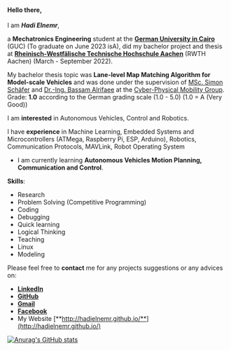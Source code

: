 #### Hello there, 
I am **_Hadi Elnemr_**,

a **Mechatronics Engineering** student at the [**German University in Cairo**](https://www.guc.edu.eg/) (GUC) (To graduate on June 2023 isA), did my bachelor project and thesis at [**Rheinisch-Westfälische Technische Hochschule Aachen**](https://www.rwth-aachen.de) (RWTH Aachen) (March - September 2022).

My bachelor thesis topic was **Lane-level Map Matching Algorithm for Model-scale Vehicles** and was done under the supervision of [MSc. Simon Schäfer](https://embedded.rwth-aachen.de/doku.php?id=lehrstuhl:mitarbeiter:schaefer) and [Dr.-Ing. Bassam Alrifaee](https://embedded.rwth-aachen.de/doku.php?id=en:lehrstuhl:mitarbeiter:alrifaee) at the [Cyber-Physical Mobility Group](https://embedded.rwth-aachen.de/doku.php?id=en:forschung:mobility).
Grade: **1.0** according to the German grading scale (1.0 - 5.0) (1.0 = A (Very Good))

I am **interested** in Autonomous Vehicles, Control and Robotics.

I have **experience** in Machine Learning, Embedded Systems and Microcontrollers (ATMega, Raspberry Pi, ESP, Arduino), Robotics, Communication Protocols, MAVLink, Robot Operating System 

* I am currently learning **Autonomous Vehicles Motion Planning, Communication and Control**.

**Skills**:
* Research
* Problem Solving (Competitive Programming)
* Coding
* Debugging
* Quick learning
* Logical Thinking
* Teaching
* Linux
* Modeling


Please feel free to **contact** me for any projects suggestions or any advices on: 
* [**LinkedIn**](https://www.linkedin.com/in/hadi-elnemr/)
* [**GitHub**](https://github.com/HadiElnemr)
* [**Gmail**](hadi.elnemr@gmail.com)
* [**Facebook**](https://www.facebook.com/hadi.elnimr)
* My Website [**http://hadielnemr.github.io/**](http://hadielnemr.github.io/)

[![Anurag's GitHub stats](https://github-readme-stats.vercel.app/api?username=HadiElnemr&show_icons=true&theme=vision-friendly-dark)](https://github.com/anuraghazra/github-readme-stats)
